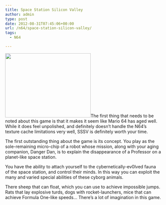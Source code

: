 ```yaml
---
title: Space Station Silicon Valley
author: admin
type: post
date: 2012-08-31T07:45:06+00:00
url: /n64/space-station-silicon-valley/
tags:
  - N64

---
```

<img class="alignleft" src="http://www.emuparadise.me/fup/up/40221-SpaceStation_Silicon_Valley_(Europe)_(En,Fr,De,Es,It,Nl,Pt)-5.png" alt="" width="276" height="207" />The first thing that needs to be noted about this game is that it makes it seem like Mario 64 has aged well. While it does feel unpolished, and definitely doesn&#8217;t handle the N64&#8217;s texture cache limitations very well, SSSV is definitely worth your time.

The first outstanding thing about the game is its concept. You play as the sole-remaining micro-chip of a robot whose mission, along with your aging companion, Danger Dan, is to explain the disappearance of a Professor on a planet-like space station.

You have the ability to attach yourself to the cybernetically-ev0lved fauna of the space station, and control their minds. In this way you can exploit the many and varied special abilities of these cyborg animals.

There sheep that can float, which you can use to achieve impossible jumps. Rats that lay explosive turds, dogs with rocket-launchers, mice that can achieve Formula One-like speeds&#8230; There&#8217;s a lot of imagination in this game.
